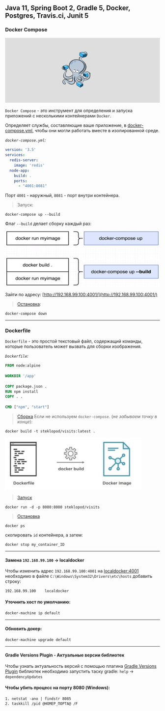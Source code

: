 ## Java 11, Spring Boot 2, Gradle 5, Docker, Postgres, Travis.ci, Junit 5


### Docker Compose

![alt text](https://github.com/steklopod/Docker_visits/blob/master/screenshots/compose.png "compose")

`Docker Compose` - это инструмент для определения и запуска приложений с несколькими контейнерами `Docker`.

Определяет службы, составляющие ваше приложение, в [docker-compose.yml](https://docs.docker.com/compose/compose-file/), 
чтобы они могли работать вместе в изолированной среде.

*`docker-compose.yml`:*

```yaml
version: '3.5'
services:
  redis-server:
    image: 'redis'
  node-app:
    build: .
    ports:
      - "4001:8081"
```

Порт `4001` - наружный, `8081` - порт внутри контейнера.

> Запуск:

```docker
docker-compose up --build
```

Флаг `--build` делает сборку каждый раз:

![alt text](https://github.com/steklopod/Docker_visits/blob/master/screenshots/docker-compose_up.png "docker-compose_up")

Зайти по адресу: [http://192.168.99.100:4001/](http://192.168.99.100:4001/)


>[Остановка](https://docs.docker.com/compose/reference/down/):

```docker
docker-compose down
```
___

### Dockerfile 

`Dockerfile` - это простой текстовый файл, содержащий команды, которые пользователь может вызвать для сборки изображения.


*`Dockerfile`:*

```dockerfile
FROM node:alpine

WORKDIR '/app'

COPY package.json .
RUN npm install
COPY . .

CMD ["npm", "start"]
```


> [Сборка](https://docs.docker.com/engine/reference/commandline/build/#tag-an-image--t) Если не используем `docker-compose`.
(_не забываем точку в конце_):

```docker
docker build -t steklopod/visits:latest .
```

![alt text](https://github.com/steklopod/Docker_visits/blob/master/screenshots/Docker_build.jpg "Docker_build")


>[Запуск](https://docs.docker.com/engine/reference/run/)

```docker
docker run -d -p 8080:8080 steklopod/visits
```

>[Остановка](https://docs.docker.com/engine/reference/commandline/stop/)
```docker
docker ps
```
скопировать `id` контейнера, а затем:
```docker
docker stop my_container_ID
```
___


#### Замена `192.168.99.100` -> localdocker

Чтобы изменить адрес `192.168.99.100:4001` на [localdocker:4001](http://localdocker:4001) необходимо в
файле `C:\Windows\System32\Drivers\etc\hosts` добавить строку:

```text
192.168.99.100    localdocker
```

#### Уточнить хост по умолчанию:

```bash
docker-machine ip default
```
___

#### Обновить докер:
```docker
docker-machine upgrade default
```

___

#### Gradle Versions Plugin - Актуальные версии библиотек

Чтобы узнать актуальность версий с помощью плагина [Gradle Versions Plugin](https://github.com/ben-manes/gradle-versions-plugin) 
библиотек необходимо запустить таску gradle: `help` -> `dependencyUpdates`

#### Чтобы убить процесс на порту 8080 (Windows):
```
1. netstat -ano | findstr 8085
2. taskkill /pid @НОМЕР_ПОРТА@ /F
``` 
